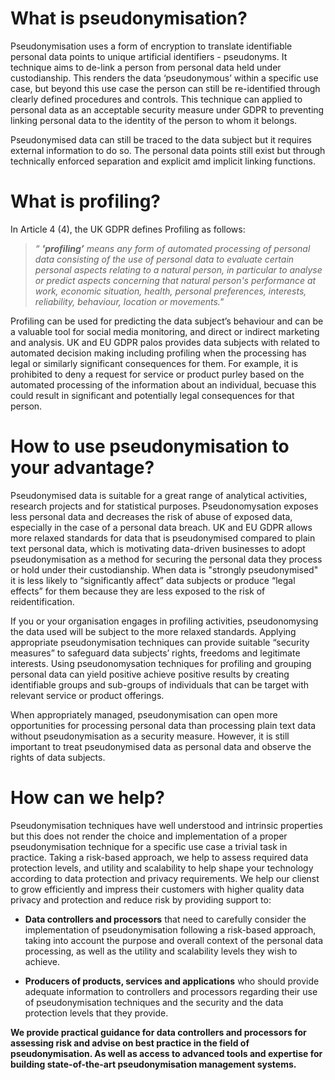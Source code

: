 # What is pseudonymisation?
Pseudonymisation uses a form of encryption to translate identifiable personal data points to unique artificial identifiers - pseudonyms. It technique aims to de-link a person from personal data held under custodianship. This renders the data ‘pseudonymous’ within a specific use case, but beyond this use case the person can still be re-identified through clearly defined procedures and controls. This technique can applied to personal data as an acceptable security measure under GDPR to preventing linking personal data to the identity of the person to whom it belongs.

Pseudonymised data can still be traced to the data subject but it requires external information to do so. The personal data points still exist but through technically enforced separation and explicit amd implicit linking functions.

# What is profiling?
In Article 4 (4), the UK GDPR defines Profiling as follows:
> _“ **'profiling’** means any form of automated processing of personal data consisting of the use of personal data to evaluate certain personal aspects relating to a natural person, in particular to analyse or predict aspects concerning that natural person's performance at work, economic situation, health, personal preferences, interests, reliability, behaviour, location or movements."_

Profiling can be used for predicting the data subject’s behaviour and can be a valuable tool for social media monitoring, and direct or indirect marketing and analysis. UK and EU GDPR palos provides data subjects with related to automated decision making including profiling when the processing has legal or similarly significant consequences for them. For example, it is prohibited to deny a request for service or product purley based on the automated processing of the information about an individual, becuase this could result in significant and potentially legal consequences for that person. 

# How to use pseudonymisation to your advantage?
Pseudonymised data is suitable for a great range of analytical activities, research projects and for statistical purposes. Pseudonomysation exposes less personal data and decreases the risk of abuse of exposed data, especially in the case of a personal data breach. UK and EU GDPR allows more relaxed standards for data that is pseudonymised compared to plain text personal data, which is motivating data-driven businesses to adopt pseudonymisation as a method for securing the personal data they process or hold under their custodianship. When data is "strongly pseudonymised" it is less likely to “significantly affect” data subjects or produce “legal effects” for them because they are less exposed to the risk of reidentification.

If you or your organisation engages in profiling activities, pseudonomysing the data used will be subject to the more relaxed standards. Applying appropriate pseudonymisation techniques can provide suitable “security measures” to safeguard data subjects’ rights, freedoms and legitimate interests. Using pseudonomysation techniques for profiling and grouping personal data can yield positive achieve positive results by creating identifiable groups and sub-groups of individuals that can be target with relevant service or product offerings.

When appropriately managed, pseudonymisation can open more opportunities for processing personal data than processing plain text data without pseudonymisation as a security measure. However, it is still important to treat pseudonymised data as personal data and observe the rights of data subjects. 

# How can we help?
Pseudonymisation techniques have well understood and intrinsic properties but this does not render the choice and implementation of a proper pseudonymisation technique for a specific use case a trivial task in practice.  Taking a risk-based approach, we help to assess required data protection levels, and utility and scalability to help shape your technology according to data protection and privacy requirements. We help our clienst to grow efficiently and impress their customers with higher quality data privacy and protection and reduce risk by providing support to:

* **Data controllers and processors** that need to carefully consider the implementation of pseudonymisation following a risk-based approach, taking into account the purpose and overall context of the personal data processing, as well as the utility and scalability levels they wish to achieve.

* **Producers of products, services and applications** who should provide adequate information to controllers and processors regarding their use of pseudonymisation techniques and the security and the data protection levels that they provide.

**We provide practical guidance for data controllers and processors for assessing risk and advise on best practice in the field of pseudonymisation. As well as access to advanced tools and expertise for building state-of-the-art pseudonymisation management systems.**
